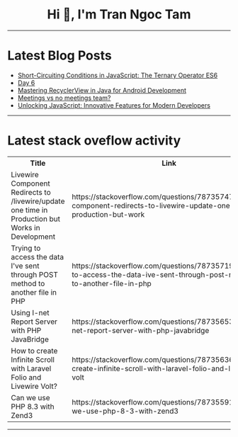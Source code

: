 <h1 align="center">Hi 👋, I'm Tran Ngoc Tam</h1>

---

# Latest Blog Posts 
<!-- BLOG-POST-LIST:START -->
- [Short-Circuiting Conditions in JavaScript: The Ternary Operator ES6](https://dev.to/fwldom/short-circuiting-conditions-in-javascript-the-ternary-operator-es6-1b12)
- [Day 6](https://dev.to/myrojyn/day-6-mfe)
- [Mastering RecyclerView in Java for Android Development](https://dev.to/ankittmeena/mastering-recyclerview-in-java-for-android-development-2f6m)
- [Meetings vs no meetings team?](https://dev.to/devonremote/meetings-vs-no-meetings-4of6)
- [Unlocking JavaScript: Innovative Features for Modern Developers](https://dev.to/rn_dev_lalit/unlocking-javascript-innovative-features-for-modern-developers-1h6e)
<!-- BLOG-POST-LIST:END -->

---

# Latest stack oveflow activity
<table>
  <tr><th>Title</th><th>Link</th></tr>
  <!-- STACKOVERFLOW:START --><tr><td>Livewire Component Redirects to /livewire/update one time in Production but Works in Development</td><td>https://stackoverflow.com/questions/78735747/livewire-component-redirects-to-livewire-update-one-time-in-production-but-work</td></tr><tr><td>Trying to access the data I&#39;ve sent through POST method to another file in PHP</td><td>https://stackoverflow.com/questions/78735719/trying-to-access-the-data-ive-sent-through-post-method-to-another-file-in-php</td></tr><tr><td>Using I-net Report Server with PHP JavaBridge</td><td>https://stackoverflow.com/questions/78735653/using-i-net-report-server-with-php-javabridge</td></tr><tr><td>How to create Infinite Scroll with Laravel Folio and Livewire Volt?</td><td>https://stackoverflow.com/questions/78735636/how-to-create-infinite-scroll-with-laravel-folio-and-livewire-volt</td></tr><tr><td>Can we use PHP 8.3 with Zend3</td><td>https://stackoverflow.com/questions/78735591/can-we-use-php-8-3-with-zend3</td></tr><!-- STACKOVERFLOW:END -->
</table>

---


